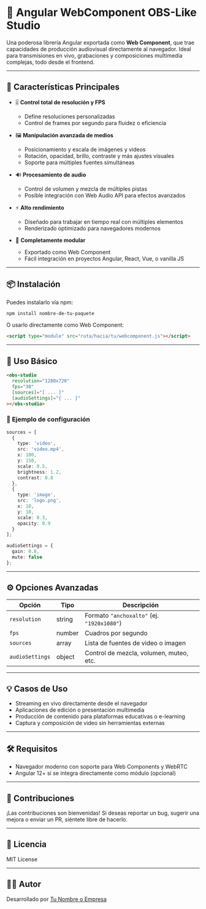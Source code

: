 # 🎥 Angular WebComponent OBS-Like Studio

Una poderosa librería Angular exportada como **Web Component**, que trae capacidades de producción audiovisual directamente al navegador. Ideal para transmisiones en vivo, grabaciones y composiciones multimedia complejas, todo desde el frontend.

---

## 🚀 Características Principales

- 🎚️ **Control total de resolución y FPS**
  - Define resoluciones personalizadas
  - Control de frames por segundo para fluidez o eficiencia

- 🖼️ **Manipulación avanzada de medios**
  - Posicionamiento y escala de imágenes y videos
  - Rotación, opacidad, brillo, contraste y más ajustes visuales
  - Soporte para múltiples fuentes simultáneas

- 🔊 **Procesamiento de audio**
  - Control de volumen y mezcla de múltiples pistas
  - Posible integración con Web Audio API para efectos avanzados

- ⚡ **Alto rendimiento**
  - Diseñado para trabajar en tiempo real con múltiples elementos
  - Renderizado optimizado para navegadores modernos

- 🧩 **Completamente modular**
  - Exportado como Web Component
  - Fácil integración en proyectos Angular, React, Vue, o vanilla JS

---

## 📦 Instalación

Puedes instalarlo vía npm:

```bash
npm install nombre-de-tu-paquete
```

O usarlo directamente como Web Component:

```html
<script type="module" src="ruta/hacia/tu/webcomponent.js"></script>
```

---

## 🧪 Uso Básico

```html
<obs-studio
  resolution="1280x720"
  fps="30"
  [sources]="[ ... ]"
  [audioSettings]="{ ... }"
></obs-studio>
```

### 📄 Ejemplo de configuración

```ts
sources = [
  {
    type: 'video',
    src: 'video.mp4',
    x: 100,
    y: 150,
    scale: 0.5,
    brightness: 1.2,
    contrast: 0.8
  },
  {
    type: 'image',
    src: 'logo.png',
    x: 10,
    y: 10,
    scale: 0.3,
    opacity: 0.9
  }
];

audioSettings = {
  gain: 0.8,
  mute: false
};
```

---

## ⚙️ Opciones Avanzadas

| Opción           | Tipo     | Descripción                                     |
|------------------|----------|-------------------------------------------------|
| `resolution`     | string   | Formato `"anchoxalto"` (ej. `"1920x1080"`)     |
| `fps`            | number   | Cuadros por segundo                             |
| `sources`        | array    | Lista de fuentes de video o imagen              |
| `audioSettings`  | object   | Control de mezcla, volumen, muteo, etc.         |

---

## 💡 Casos de Uso

- Streaming en vivo directamente desde el navegador
- Aplicaciones de edición o presentación multimedia
- Producción de contenido para plataformas educativas o e-learning
- Captura y composición de video sin herramientas externas

---

## 🛠️ Requisitos

- Navegador moderno con soporte para Web Components y WebRTC
- Angular 12+ si se integra directamente como módulo (opcional)

---

## 🤝 Contribuciones

¡Las contribuciones son bienvenidas! Si deseas reportar un bug, sugerir una mejora o enviar un PR, siéntete libre de hacerlo.

---

## 📄 Licencia

MIT License

---

## 👨‍💻 Autor

Desarrollado por [Tu Nombre o Empresa](https://tusitio.com)
